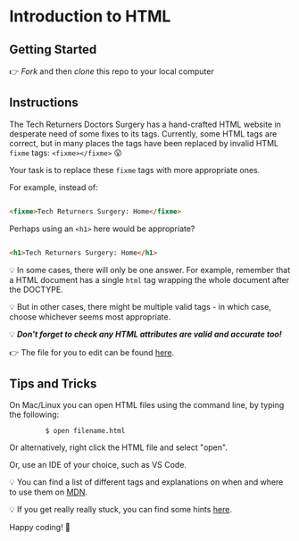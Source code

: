 # Introduction to HTML

## Getting Started

👉 _Fork_ and then _clone_ this repo to your local computer

## Instructions

The Tech Returners Doctors Surgery has a hand-crafted HTML website in desperate need of some fixes to its tags. Currently, some HTML tags are correct, but in many places the tags have been replaced by invalid HTML `fixme` tags: `<fixme></fixme>` 😮

Your task is to replace these `fixme` tags with more appropriate ones.

For example, instead of:

```HTML

<fixme>Tech Returners Surgery: Home</fixme>
```

Perhaps using an `<h1>` here would be appropriate?

```HTML

<h1>Tech Returners Surgery: Home</h1>
```

💡 In some cases, there will only be one answer. For example, remember that a HTML document has a single `html` tag wrapping the whole document after the DOCTYPE.

💡 But in other cases, there might be multiple valid tags - in which case, choose whichever seems most appropriate.

💡 **_Don't forget to check any HTML attributes are valid and accurate too!_**

👉 The file for you to edit can be found [here](./index.html).

## Tips and Tricks

On Mac/Linux you can open HTML files using the command line, by typing the following:

```
         $ open filename.html
```

Or alternatively, right click the HTML file and select "open".

Or, use an IDE of your choice, such as VS Code.

💡 You can find a list of different tags and explanations on when and where to use them on [MDN](https://developer.mozilla.org/en-US/docs/Web/HTML/Element).

💡 If you get really really stuck, you can find some hints [here](./hints.md).

Happy coding! 🙌
